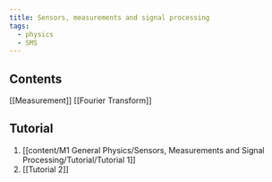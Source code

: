 ```yaml
---
title: Sensors, measurements and signal processing
tags:
  - physics
  - SMS
---
```

## Contents
[[Measurement]]
[[Fourier Transform]]

## Tutorial
1. [[content/M1 General Physics/Sensors, Measurements and Signal Processing/Tutorial/Tutorial 1]]
2. [[Tutorial 2]]


